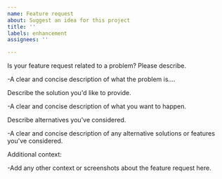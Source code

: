 ```yaml
---
name: Feature request
about: Suggest an idea for this project
title: ''
labels: enhancement
assignees: ''

---
```


Is your feature request related to a problem? Please describe.

-A clear and concise description of what the problem is....

Describe the solution you'd like to provide.

-A clear and concise description of what you want to happen.

Describe alternatives you've considered.

-A clear and concise description of any alternative solutions or features you've considered.

Additional context:

-Add any other context or screenshots about the feature request here.
